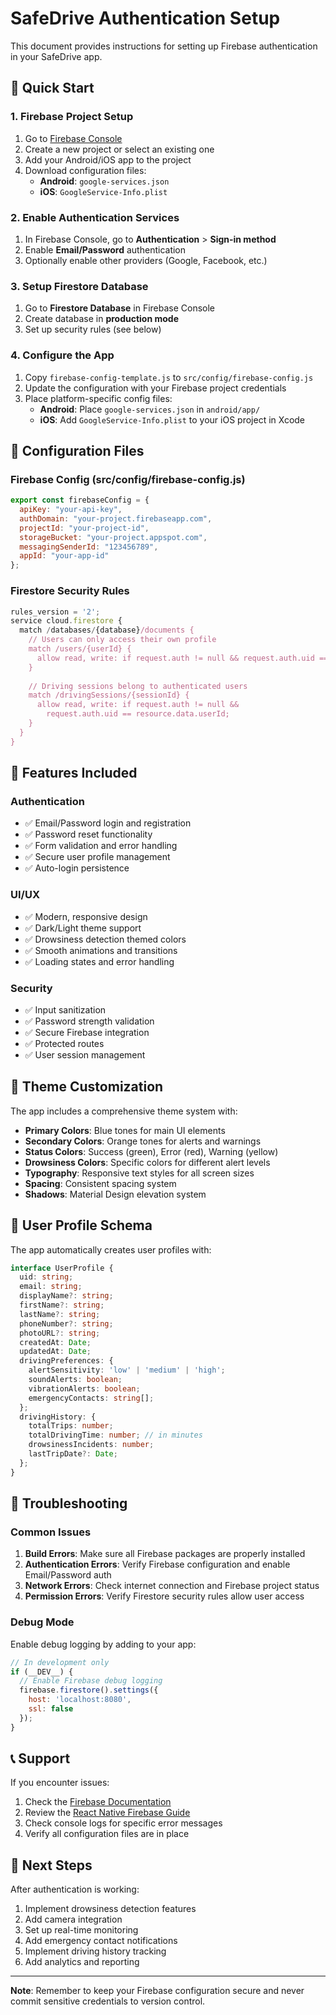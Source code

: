 # SafeDrive Authentication Setup

This document provides instructions for setting up Firebase authentication in your SafeDrive app.

## 🚀 Quick Start

### 1. Firebase Project Setup

1. Go to [Firebase Console](https://console.firebase.google.com/)
2. Create a new project or select an existing one
3. Add your Android/iOS app to the project
4. Download configuration files:
   - **Android**: `google-services.json`
   - **iOS**: `GoogleService-Info.plist`

### 2. Enable Authentication Services

1. In Firebase Console, go to **Authentication** > **Sign-in method**
2. Enable **Email/Password** authentication
3. Optionally enable other providers (Google, Facebook, etc.)

### 3. Setup Firestore Database

1. Go to **Firestore Database** in Firebase Console
2. Create database in **production mode**
3. Set up security rules (see below)

### 4. Configure the App

1. Copy `firebase-config-template.js` to `src/config/firebase-config.js`
2. Update the configuration with your Firebase project credentials
3. Place platform-specific config files:
   - **Android**: Place `google-services.json` in `android/app/`
   - **iOS**: Add `GoogleService-Info.plist` to your iOS project in Xcode

## 🔧 Configuration Files

### Firebase Config (src/config/firebase-config.js)
```javascript
export const firebaseConfig = {
  apiKey: "your-api-key",
  authDomain: "your-project.firebaseapp.com",
  projectId: "your-project-id",
  storageBucket: "your-project.appspot.com",
  messagingSenderId: "123456789",
  appId: "your-app-id"
};
```

### Firestore Security Rules
```javascript
rules_version = '2';
service cloud.firestore {
  match /databases/{database}/documents {
    // Users can only access their own profile
    match /users/{userId} {
      allow read, write: if request.auth != null && request.auth.uid == userId;
    }
    
    // Driving sessions belong to authenticated users
    match /drivingSessions/{sessionId} {
      allow read, write: if request.auth != null && 
        request.auth.uid == resource.data.userId;
    }
  }
}
```

## 📱 Features Included

### Authentication
- ✅ Email/Password login and registration
- ✅ Password reset functionality
- ✅ Form validation and error handling
- ✅ Secure user profile management
- ✅ Auto-login persistence

### UI/UX
- ✅ Modern, responsive design
- ✅ Dark/Light theme support
- ✅ Drowsiness detection themed colors
- ✅ Smooth animations and transitions
- ✅ Loading states and error handling

### Security
- ✅ Input sanitization
- ✅ Password strength validation
- ✅ Secure Firebase integration
- ✅ Protected routes
- ✅ User session management

## 🎨 Theme Customization

The app includes a comprehensive theme system with:

- **Primary Colors**: Blue tones for main UI elements
- **Secondary Colors**: Orange tones for alerts and warnings
- **Status Colors**: Success (green), Error (red), Warning (yellow)
- **Drowsiness Colors**: Specific colors for different alert levels
- **Typography**: Responsive text styles for all screen sizes
- **Spacing**: Consistent spacing system
- **Shadows**: Material Design elevation system

## 🔐 User Profile Schema

The app automatically creates user profiles with:

```typescript
interface UserProfile {
  uid: string;
  email: string;
  displayName?: string;
  firstName?: string;
  lastName?: string;
  phoneNumber?: string;
  photoURL?: string;
  createdAt: Date;
  updatedAt: Date;
  drivingPreferences: {
    alertSensitivity: 'low' | 'medium' | 'high';
    soundAlerts: boolean;
    vibrationAlerts: boolean;
    emergencyContacts: string[];
  };
  drivingHistory: {
    totalTrips: number;
    totalDrivingTime: number; // in minutes
    drowsinessIncidents: number;
    lastTripDate?: Date;
  };
}
```

## 🚨 Troubleshooting

### Common Issues

1. **Build Errors**: Make sure all Firebase packages are properly installed
2. **Authentication Errors**: Verify Firebase configuration and enable Email/Password auth
3. **Network Errors**: Check internet connection and Firebase project status
4. **Permission Errors**: Verify Firestore security rules allow user access

### Debug Mode

Enable debug logging by adding to your app:

```javascript
// In development only
if (__DEV__) {
  // Enable Firebase debug logging
  firebase.firestore().settings({
    host: 'localhost:8080',
    ssl: false
  });
}
```

## 📞 Support

If you encounter issues:

1. Check the [Firebase Documentation](https://firebase.google.com/docs)
2. Review the [React Native Firebase Guide](https://rnfirebase.io/)
3. Check console logs for specific error messages
4. Verify all configuration files are in place

## 🔄 Next Steps

After authentication is working:

1. Implement drowsiness detection features
2. Add camera integration
3. Set up real-time monitoring
4. Add emergency contact notifications
5. Implement driving history tracking
6. Add analytics and reporting

---

**Note**: Remember to keep your Firebase configuration secure and never commit sensitive credentials to version control.
